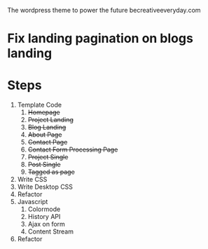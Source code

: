 The wordpress theme to power the future becreativeeveryday.com
# Fix landing pagination on blogs landing
# Steps
1. Template Code  
    1. ~~Homepage~~
    2. ~~Project Landing~~
    3. ~~Blog Landing~~
    4. ~~About Page~~
    5. ~~Contact Page~~
    5. ~~Contact Form Processing Page~~
    6. ~~Project Single~~
    7. ~~Post Single~~
    8. ~~Tagged as page~~
2. Write CSS
2. Write Desktop CSS
3. Refactor
4. Javascript
    1. Colormode
    2. History API
    3. Ajax on form
    4. Content Stream
5. Refactor
